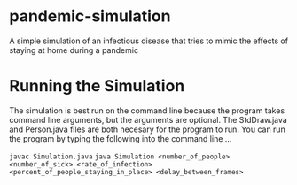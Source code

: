 # pandemic-simulation
A simple simulation of an infectious disease that tries to mimic the effects of staying at home during a pandemic

# Running the Simulation
The simulation is best run on the command line because the program takes command line arguments,
but the arguments are optional. The StdDraw.java and Person.java files are both necesary for the
program to run. You can run the program by typing the following into the command line ...

`javac Simulation.java`
`java Simulation <number_of_people> <number_of_sick> <rate_of_infection> <percent_of_people_staying_in_place> <delay_between_frames>`
